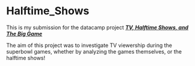 # Halftime_Shows

This is my submission for the datacamp project [***TV, Halftime Shows, and The Big Game***](https://www.datacamp.com/projects/691)

The aim of this project was to investigate TV viewership during the superbowl games, whether by analyzing the games themselves, or the halftime shows!
